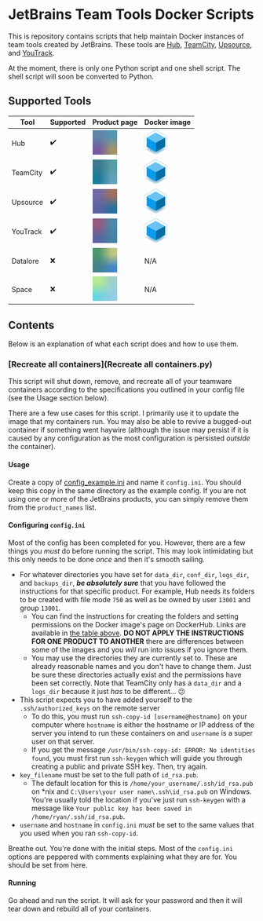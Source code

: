 # JetBrains Team Tools Docker Scripts
This is repository contains scripts that help maintain Docker instances of team tools created by JetBrains. These tools are [Hub](https://www.jetbrains.com/hub/), [TeamCity](https://www.jetbrains.com/teamcity/), [Upsource](https://www.jetbrains.com/upsource/), and [YouTrack](https://www.jetbrains.com/youtrack/).

At the moment, there is only one Python script and one shell script. The shell script will soon be converted to Python.

## Supported Tools
| Tool     | Supported          | Product page                                                                        | Docker image                                                                                        |
|----------|--------------------|-------------------------------------------------------------------------------------|-----------------------------------------------------------------------------------------------------|
| Hub      | :heavy_check_mark: | [<img src="images/hub.svg" width="50" height="50"/>](https://www.jetbrains.com/hub/)           | [<img src="images/the_cube.png" width="47" height="52"/>](https://hub.docker.com/r/jetbrains/hub)              |
| TeamCity | :heavy_check_mark: | [<img src="images/teamcity.svg" width="50" height="50"/>](https://www.jetbrains.com/teamcity/) | [<img src="images/the_cube.png" width="47" height="52"/>](https://hub.docker.com/r/jetbrains/teamcity-server/) |
| Upsource | :heavy_check_mark: | [<img src="images/upsource.svg" width="50" height="50"/>](https://www.jetbrains.com/upsource/) | [<img src="images/the_cube.png" width="47" height="52"/>](https://hub.docker.com/r/jetbrains/upsource/)        |
| YouTrack | :heavy_check_mark: | [<img src="images/youtrack.svg" width="50" height="50"/>](https://www.jetbrains.com/youtrack/) | [<img src="images/the_cube.png" width="47" height="52"/>](https://hub.docker.com/r/jetbrains/youtrack/)        |
| Datalore | :x:                | [<img src="images/datalore.svg" width="50" height="50"/>](https://datalore.jetbrains.com/)     | N/A                                                                                                 |
| Space    | :x:                | [<img src="images/space.svg" width="50" height="50"/>](https://www.jetbrains.com/space/)       | N/A                                                                                                 |

## Contents
Below is an explanation of what each script does and how to use them.

### [Recreate all containers](Recreate all containers.py)
This script will shut down, remove, and recreate all of your teamware containers according to the specifications you outlined in your config file (see the Usage section below).

There are a few use cases for this script. I primarily use it to update the image that my containers run. You may also be able to revive a bugged-out container if something went haywire (although the issue may persist if it is caused by any configuration as the most configuration is persisted _outside_ the container).

#### Usage
Create a copy of [config_example.ini](config_example.ini) and name it `config.ini`. You should keep this copy in the same directory as the example config. If you are not using one or more of the JetBrains products, you can simply remove them from the `product_names` list.

#### Configuring `config.ini`
Most of the config has been completed for you. However, there are a few things you _must_ do before running the script. This may look intimidating but this only needs to be done _once_ and then it's smooth sailing.
- For whatever directories you have set for `data_dir`, `conf_dir`, `logs_dir`, and `backups_dir`, **_be absolutely sure_** that you have followed the instructions for that specific product. For example, Hub needs its folders to be created with file mode `750` as well as be owned by user `13001` and group `13001`.
  - You can find the instructions for creating the folders and setting permissions on the Docker image's page on DockerHub. Links are available in [the table above](#user-content-supported-tools). **DO NOT APPLY THE INSTRUCTIONS FOR ONE PRODUCT TO ANOTHER** there are differences between some of the images and you _will_ run into issues if you ignore them.
  - You may use the directories they are currently set to. These are already reasonable names and you don't have to change them. Just be sure these directories actually exist and the permissions have been set correctly. Note that TeamCity only has a `data_dir` and a `logs_dir` because it just _has_ to be different... :confused:
- This script expects you to have added yourself to the `.ssh/authorized_keys` on the remote server
  - To do this, you must run `ssh-copy-id [username@hostname]` on your computer where `hostname` is either the hostname or IP address of the server you intend to run these containers on and `username` is a super user on that server.
  - If you get the message `/usr/bin/ssh-copy-id: ERROR: No identities found`, you must first run `ssh-keygen` which will guide you through creating a public and private SSH key. Then, try again.
- `key_filename` must be set to the full path of `id_rsa.pub`.
  - The default location for this is `/home/your_username/.ssh/id_rsa.pub` on *nix and `C:\Users\your user name\.ssh\id_rsa.pub` on Windows. You're usually told the location if you've just run `ssh-keygen` with a message like `Your public key has been saved in /home/ryan/.ssh/id_rsa.pub`.
- `username` and `hostname` in `config.ini` _must_ be set to the same values that you used when you ran `ssh-copy-id`.

Breathe out. You're done with the initial steps. Most of the `config.ini` options are peppered with comments explaining what they are for. You should be set from here.

#### Running
Go ahead and run the script. It will ask for your password and then it will tear down and rebuild all of your containers.